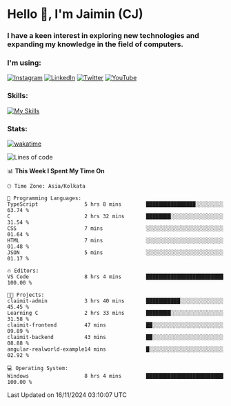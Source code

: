 <h1>Hello 👋, I'm Jaimin (CJ)</h1>
<h3>I have a keen interest in exploring new technologies and expanding my knowledge in the field of computers.</h3>

<h3 align="left"> I'm using: </h3>

[![Instagram](https://img.shields.io/badge/Instagram-%23E4405F.svg?style=for-the-badge&logo=Instagram&logoColor=white)](https://instagram.com/jaimin_chovatia) [![LinkedIn](https://img.shields.io/badge/linkedin-%230077B5.svg?style=for-the-badge&logo=linkedin&logoColor=white)](https://www.linkedin.com/in/jaimin-chovatia-691b8b29a) [![Twitter](https://img.shields.io/badge/Twitter-%231DA1F2.svg?style=for-the-badge&logo=Twitter&logoColor=white)](https://twitter.com/jaimin_chovatia) [![YouTube](https://img.shields.io/badge/YouTube-%23FF0000.svg?style=for-the-badge&logo=YouTube&logoColor=white)](https://youtube.com/@cjcreations5172) 

**<h3 align="left">Skills:</h3>**

[![My Skills](https://skillicons.dev/icons?i=ts,js,java,py,react,nextjs,nodejs,postgres,mongodb,git)](https://skillicons.dev)

<!---
 **<h3 align="left">🏆 Achievements:</h3>**
 [![An image of @jaimin25's Holopin badges, which is a link to view their full Holopin profile](https://holopin.me/jaimin25)](https://holopin.io/@jaimin25)
-->

**<h3 align="left">Stats:</h3>**

[![wakatime](https://wakatime.com/badge/user/b2a7cf30-099b-4a62-be11-c3b7dc700323.svg)](https://wakatime.com/@b2a7cf30-099b-4a62-be11-c3b7dc700323)

<!--START_SECTION:waka-->
![Lines of code](https://img.shields.io/badge/From%20Hello%20World%20I%27ve%20Written-975.4%20thousand%20lines%20of%20code-blue)

📊 **This Week I Spent My Time On** 

```text
🕑︎ Time Zone: Asia/Kolkata

💬 Programming Languages: 
TypeScript               5 hrs 8 mins        ████████████████░░░░░░░░░   63.74 % 
C                        2 hrs 32 mins       ████████░░░░░░░░░░░░░░░░░   31.54 % 
CSS                      7 mins              ░░░░░░░░░░░░░░░░░░░░░░░░░   01.64 % 
HTML                     7 mins              ░░░░░░░░░░░░░░░░░░░░░░░░░   01.48 % 
JSON                     5 mins              ░░░░░░░░░░░░░░░░░░░░░░░░░   01.17 % 

🔥 Editors: 
VS Code                  8 hrs 4 mins        █████████████████████████   100.00 % 

🐱‍💻 Projects: 
claimit-admin            3 hrs 40 mins       ███████████░░░░░░░░░░░░░░   45.45 % 
Learning C               2 hrs 33 mins       ████████░░░░░░░░░░░░░░░░░   31.58 % 
claimit-frontend         47 mins             ██░░░░░░░░░░░░░░░░░░░░░░░   09.89 % 
claimit-backend          43 mins             ██░░░░░░░░░░░░░░░░░░░░░░░   08.88 % 
angular-realworld-example14 mins             █░░░░░░░░░░░░░░░░░░░░░░░░   02.92 % 

💻 Operating System: 
Windows                  8 hrs 4 mins        █████████████████████████   100.00 % 
```


 Last Updated on 16/11/2024 03:10:07 UTC
<!--END_SECTION:waka-->
